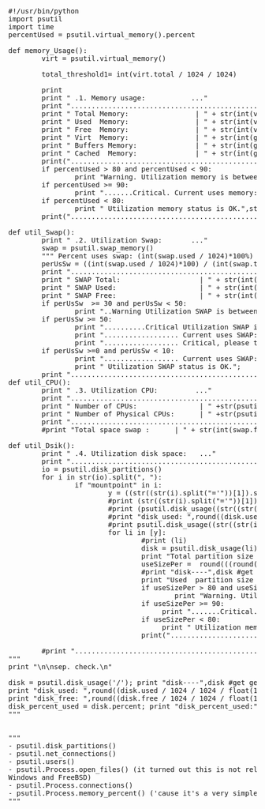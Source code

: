 <pre>
#!/usr/bin/python
import psutil
import time
percentUsed = psutil.virtual_memory().percent

def memory_Usage():
        virt = psutil.virtual_memory()

        total_threshold1= int(virt.total / 1024 / 1024)

        print
        print " .1. Memory usage:           ..."
        print "................................................................"
        print " Total Memory:                | " + str(int(virt.total / 1024 / 1024)) + " M"
        print " Used  Memory:                | " + str(int(virt.used / 1024 / 1024)) + " M" +" "+ " Percent value "  +str(percentUsed) + "%"
        print " Free  Memory:                | " + str(int(virt.free / 1024 / 1024)) + " M"
        print " Virt  Memory:                | " + str(int(getattr(virt, 'shared', 0) / 1024)) + " K"
        print " Buffers Memory:              | " + str(int(getattr(virt, 'buffers', 0) / 1024)) + " K"
        print " Cached  Memory:              | " + str(int(getattr(virt, 'cached', 0) / 1024)) + " K"
        print("................................................................")
        if percentUsed > 80 and percentUsed < 90:
                print "Warning. Utilization memory is between 80% and 90% Current value is "+ str(percentUsed) + "%"
        if percentUsed >= 90:
                print ".......Critical. Current uses memory: " +str(percentUsed)+"%"+ "............\n";
        if percentUsed < 80:
                print " Utilization memory status is OK.",str(percentUsed)+"%"
        print("................................................................\n\n")

def util_Swap():
        print " .2. Utilization Swap:       ..."
        swap = psutil.swap_memory()
        """ Percent uses swap: (int(swap.used / 1024)*100%) / (int(swap.total / 1024) """
        perUsSw = ((int(swap.used / 1024)*100) / (int(swap.total / 1024)));
        print "................................................................"
        print " SWAP Total:                   | " + str(int(swap.total / 1024 / 1024)) + " M"
        print " SWAP Used:                    | " + str(int(swap.used / 1024 /1024)) + " M" + "    Percent value " + str(perUsSw) + "%"
        print " SWAP Free:                    | " + str(int(swap.free / 1024)) + " K"
        if perUsSw  >= 30 and perUsSw < 50:
                print "..Warning Utilization SWAP is between 10% and 50% Current value is "+ str(perUsSw) + ".."
        if perUsSw >= 50:
                print "..........Critical Utilization SWAP is more then 50%.........."
                print ".................. Current uses SWAP: " +str(perUsSw)+"%"+ ".....................\n\n"
                print ".................. Critical, please take care. .................";
        if perUsSw >=0 and perUsSw < 10:
                print ".................. Current uses SWAP: " +str(perUsSw)+"%"+ "..................."
                print " Utilization SWAP status is OK.";
        print "................................................................\n\n"
def util_CPU():
        print " .3. Utilization CPU:         ..."
        print "................................................................"
        print " Number of CPUs:               | " +str(psutil.cpu_count())
        print " Number of Physical CPUs:      | " +str(psutil.cpu_count(logical=False))
        print "................................................................\n\n"
        #print "Total space swap :      | " + str(int(swap.free / 1024))

def util_Dsik():
        print " .4. Utilization disk space:   ..."
        print "................................................................"
        io = psutil.disk_partitions()
        for i in str(io).split(", "):
                if "mountpoint" in i:
                        y = ((str((str(i).split("='"))[1]).split("'"))[0]); #print y
                        #print (str((str(i).split("='"))[1]).split("'"))[0]
                        #print (psutil.disk_usage((str((str(i).split("='"))[1]).split("'"))[0]))
                        #print "disk_used: ",round((disk.used / 1024 / 1024 / float(1024)),2) # get info about used space od disk
                        #print psutil.disk_usage((str((str(i).split("='"))[1]).split("'"))[0])
                        for li in [y]:
                                #print (li)
                                disk = psutil.disk_usage(li);
                                print "Total partition size (GB):  "+li+"     | ",round((disk.total / 1024 / 1024 / float(1024)),2),"GB"
                                useSizePer =  round(((round((disk.used / 1024 / 1024 / float(1024)),2))*100 / round((disk.total / 1024 / 1024 / float(1024)),2)),2)
                                #print "disk----",disk #get general info, out type is class
                                print "Used  partition size (GB):  "+li+"     | ",round((disk.used / 1024 / 1024 / float(1024)),2),"GB" # get info about used space od disk
                                if useSizePer > 80 and useSizePer < 90:
                                        print "Warning. Utilization memory is between 80% and 90% Current value is "+ str(useSizePer) + "%"
                                if useSizePer >= 90:
                                     print ".......Critical. Current uses memory: " +str(useSizePer)+"%"+ "............\n";
                                if useSizePer < 80:
                                     print " Utilization memory status is OK.",str(useSizePer)+"%"
                                print("................................................................\n\n")

        #print "................................................................\n\n"
"""
print "\n\nsep. check.\n"

disk = psutil.disk_usage('/'); print "disk----",disk #get general info, out type is class
print "disk_used: ",round((disk.used / 1024 / 1024 / float(1024)),2) # get info about used space od disk
print "disk_free: ",round((disk.free / 1024 / 1024 / float(1024)),2) # get info about free space of disk
disk_percent_used = disk.percent; print "disk_percent_used:",str(disk_percent_used)+"%" # get info % free sace of disk
"""


"""
- psutil.disk_partitions()
- psutil.net_connections()
- psutil.users()
- psutil.Process.open_files() (it turned out this is not reliable on
Windows and FreeBSD)
- psutil.Process.connections()
- psutil.Process.memory_percent() ('cause it's a very simple utility method)
"""
</pre>
